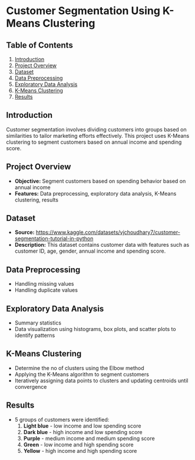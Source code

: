 # Customer Segmentation Using K-Means Clustering

## Table of Contents
1. [Introduction](#introduction)
2. [Project Overview](#project-overview)
3. [Dataset](#dataset)
4. [Data Preprocessing](#data-preprocessing)
5. [Exploratory Data Analysis](#exploratory-data-analysis)
6. [K-Means Clustering](#k-means-clustering)
7. [Results](#results)

## Introduction
Customer segmentation involves dividing customers into groups based on similarities to tailor marketing efforts effectively. This project uses K-Means clustering to segment customers based on annual income and spending score.

## Project Overview
- **Objective:** Segment customers based on spending behavior based on annual income
- **Features:** Data preprocessing, exploratory data analysis, K-Means clustering, results

## Dataset
- **Source:** https://www.kaggle.com/datasets/vjchoudhary7/customer-segmentation-tutorial-in-python
- **Description:** This dataset contains customer data with features such as customer ID, age, gender, annual income and spending score.

## Data Preprocessing
- Handling missing values
- Handling duplicate values

## Exploratory Data Analysis
- Summary statistics
- Data visualization using histograms, box plots, and scatter plots to identify patterns

## K-Means Clustering
- Determine the no of clusters using the Elbow method
- Applying the K-Means algorithm to segment customers
- Iteratively assigning data points to clusters and updating centroids until convergence

## Results
- 5 groups of customers were identified:
    1.   **Light blue** - low income and low spending score  
    2.   **Dark blue** - high income and low spending score  
    3.   **Purple** - medium income and medium spending score  
    4.   **Green** - low income and high spending score  
    5.   **Yellow** - high income and high spending score  
